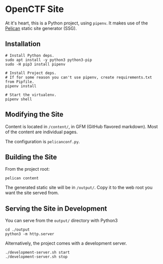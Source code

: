 # OpenCTF Site

At it's heart, this is a Python project, using `pipenv`.
It makes use of the [Pelican](https://blog.getpelican.com/) static site generator (SSG).

## Installation

```
# Install Python deps.
sudo apt install -y python3 python3-pip
sudo -H pip3 install pipenv

# Install Project deps.
# If for some reason you can't use pipenv, create requirements.txt from Pipfile.
pipenv install

# Start the virtualenv.
pipenv shell
```

## Modifying the Site

Content is located in `/content/`, in GFM (GitHub flavored markdown).
Most of the content are individual pages.

The configuration is `pelicanconf.py`.

## Building the Site

From the project root:

```
pelican content
```

The generated static site will be in `/output/`.
Copy it to the web root you want the site served from.

## Serving the Site in Development

You can serve from the `output/` directory with Python3

```
cd ./output
python3 -m http.server
```

Alternatively, the project comes with a development server.

```
./development-server.sh start
./development-server.sh stop
```
